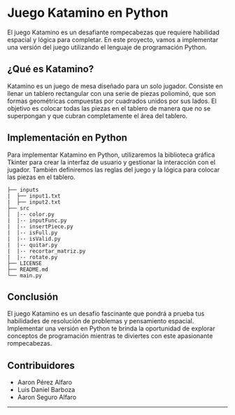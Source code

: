 # Juego Katamino en Python

El juego Katamino es un desafiante rompecabezas que requiere habilidad espacial y lógica para completar. En este proyecto, vamos a implementar una versión del juego utilizando el lenguaje de programación Python.

## ¿Qué es Katamino?

Katamino es un juego de mesa diseñado para un solo jugador. Consiste en llenar un tablero rectangular con una serie de piezas poliominó, que son formas geométricas compuestas por cuadrados unidos por sus lados. El objetivo es colocar todas las piezas en el tablero de manera que no se superpongan y que cubran completamente el área del tablero.

## Implementación en Python

Para implementar Katamino en Python, utilizaremos la biblioteca gráfica Tkinter para crear la interfaz de usuario y gestionar la interacción con el jugador. También definiremos las reglas del juego y la lógica para colocar las piezas en el tablero.

```
├── inputs
|  ├── input1.txt
|  ├── input2.txt
├── src
│  |-- color.py
|  |-- inputFunc.py
|  |-- insertPiece.py
|  |-- isFull.py
|  |-- isValid.py
|  |-- quitar.py
|  |-- recortar_matriz.py
|  |-- rotate.py
├── LICENSE
├── README.md
└── main.py
```

## Conclusión

El juego Katamino es un desafío fascinante que pondrá a prueba tus habilidades de resolución de problemas y pensamiento espacial. Implementar una versión en Python te brinda la oportunidad de explorar conceptos de programación mientras te diviertes con este apasionante rompecabezas.

## Contribuidores

-   Aaron Pérez Alfaro
-   Luis Daniel Barboza
-   Aaron Seguro Alfaro

---
